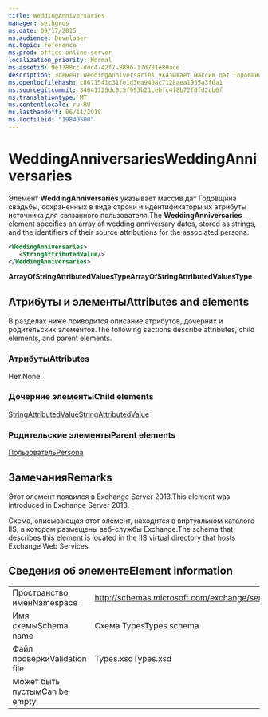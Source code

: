 ```yaml
---
title: WeddingAnniversaries
manager: sethgros
ms.date: 09/17/2015
ms.audience: Developer
ms.topic: reference
ms.prod: office-online-server
localization_priority: Normal
ms.assetid: 9e1388cc-ddc4-42f7-889b-17d781e80ace
description: Элемент WeddingAnniversaries указывает массив дат Годовщина свадьбы, сохраненных в виде строки и идентификаторы их атрибуты источника для связанного пользователя.
ms.openlocfilehash: c8671541c31fe1d3ea9408c7128aea1955a3f0a1
ms.sourcegitcommit: 34041125dc8c5f993b21cebfc4f8b72f0fd2cb6f
ms.translationtype: MT
ms.contentlocale: ru-RU
ms.lasthandoff: 06/11/2018
ms.locfileid: "19840500"
---
```

# <a name="weddinganniversaries"></a><span data-ttu-id="e2e9d-103">WeddingAnniversaries</span><span class="sxs-lookup"><span data-stu-id="e2e9d-103">WeddingAnniversaries</span></span>

<span data-ttu-id="e2e9d-104">Элемент **WeddingAnniversaries** указывает массив дат Годовщина свадьбы, сохраненных в виде строки и идентификаторы их атрибуты источника для связанного пользователя.</span><span class="sxs-lookup"><span data-stu-id="e2e9d-104">The **WeddingAnniversaries** element specifies an array of wedding anniversary dates, stored as strings, and the identifiers of their source attributions for the associated persona.</span></span> 
  
```XML
<WeddingAnniversaries>
   <StringAttributedValue/>
</WeddingAnniversaries>
```

 <span data-ttu-id="e2e9d-105">**ArrayOfStringAttributedValuesType**</span><span class="sxs-lookup"><span data-stu-id="e2e9d-105">**ArrayOfStringAttributedValuesType**</span></span>
## <a name="attributes-and-elements"></a><span data-ttu-id="e2e9d-106">Атрибуты и элементы</span><span class="sxs-lookup"><span data-stu-id="e2e9d-106">Attributes and elements</span></span>

<span data-ttu-id="e2e9d-107">В разделах ниже приводится описание атрибутов, дочерних и родительских элементов.</span><span class="sxs-lookup"><span data-stu-id="e2e9d-107">The following sections describe attributes, child elements, and parent elements.</span></span>
  
### <a name="attributes"></a><span data-ttu-id="e2e9d-108">Атрибуты</span><span class="sxs-lookup"><span data-stu-id="e2e9d-108">Attributes</span></span>

<span data-ttu-id="e2e9d-109">Нет.</span><span class="sxs-lookup"><span data-stu-id="e2e9d-109">None.</span></span>
  
### <a name="child-elements"></a><span data-ttu-id="e2e9d-110">Дочерние элементы</span><span class="sxs-lookup"><span data-stu-id="e2e9d-110">Child elements</span></span>

[<span data-ttu-id="e2e9d-111">StringAttributedValue</span><span class="sxs-lookup"><span data-stu-id="e2e9d-111">StringAttributedValue</span></span>](stringattributedvalue.md)
  
### <a name="parent-elements"></a><span data-ttu-id="e2e9d-112">Родительские элементы</span><span class="sxs-lookup"><span data-stu-id="e2e9d-112">Parent elements</span></span>

[<span data-ttu-id="e2e9d-113">Пользователь</span><span class="sxs-lookup"><span data-stu-id="e2e9d-113">Persona</span></span>](persona.md)
  
## <a name="remarks"></a><span data-ttu-id="e2e9d-114">Замечания</span><span class="sxs-lookup"><span data-stu-id="e2e9d-114">Remarks</span></span>

<span data-ttu-id="e2e9d-115">Этот элемент появился в Exchange Server 2013.</span><span class="sxs-lookup"><span data-stu-id="e2e9d-115">This element was introduced in Exchange Server 2013.</span></span>
  
<span data-ttu-id="e2e9d-116">Схема, описывающая этот элемент, находится в виртуальном каталоге IIS, в котором размещены веб-службы Exchange.</span><span class="sxs-lookup"><span data-stu-id="e2e9d-116">The schema that describes this element is located in the IIS virtual directory that hosts Exchange Web Services.</span></span>
  
## <a name="element-information"></a><span data-ttu-id="e2e9d-117">Сведения об элементе</span><span class="sxs-lookup"><span data-stu-id="e2e9d-117">Element information</span></span>

|||
|:-----|:-----|
|<span data-ttu-id="e2e9d-118">Пространство имен</span><span class="sxs-lookup"><span data-stu-id="e2e9d-118">Namespace</span></span>  <br/> |http://schemas.microsoft.com/exchange/services/2006/types  <br/> |
|<span data-ttu-id="e2e9d-119">Имя схемы</span><span class="sxs-lookup"><span data-stu-id="e2e9d-119">Schema name</span></span>  <br/> |<span data-ttu-id="e2e9d-120">Схема Types</span><span class="sxs-lookup"><span data-stu-id="e2e9d-120">Types schema</span></span>  <br/> |
|<span data-ttu-id="e2e9d-121">Файл проверки</span><span class="sxs-lookup"><span data-stu-id="e2e9d-121">Validation file</span></span>  <br/> |<span data-ttu-id="e2e9d-122">Types.xsd</span><span class="sxs-lookup"><span data-stu-id="e2e9d-122">Types.xsd</span></span>  <br/> |
|<span data-ttu-id="e2e9d-123">Может быть пустым</span><span class="sxs-lookup"><span data-stu-id="e2e9d-123">Can be empty</span></span>  <br/> ||
   

